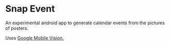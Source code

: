 # Snap Event
An experimental android app to generate calendar events from the pictures of posters.

Uses [Google Mobile Vision.](https://developers.google.com/vision/)
